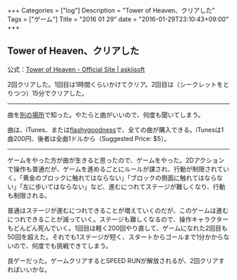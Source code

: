 +++
Categories = ["log"]
Description = "Tower of Heaven、クリアした"
Tags = ["ゲーム"]
Title = "2016 01 29"
date = "2016-01-29T23:10:43+09:00"
+++

## Tower of Heaven、クリアした
公式：[Tower of Heaven - Official Site | askiisoft](http://askiisoft.com/games/tower-of-heaven/)

2回クリアした。1回目は1時間くらいかけてクリア。2回目は（シークレットをとりつつ）15分でクリアした。

----

曲を[別の場所](http://dic.nicovideo.jp/a/tower%20of%20heaven)で知った。やたらと曲がいいので、何度も聞いてしまう。

曲は、iTunes、または[flashygoodness](http://store.flashygoodness.com/album/tower-of-heaven-original-soundtrack)で、全ての曲が購入できる。iTunesは1曲200円、後者は全曲1ドルから（Suggested Price: $5）。

---

ゲームをやった方が曲が生きると思ったので、ゲームをやった。2Dアクションで操作も普通だが、ゲームを進めるごとにルールが課され、行動が制限されていく。「黄金のブロックに触れてはならない」「ブロックの側面に触れてはならない」「左に歩いてはならない」など、進むにつれてステージが難しくなり、行動も制限される。

普通はステージが進むにつれできることが増えていくのだが、このゲームは進むにつれできることが減っていく。ステージも難しくなるので、操作キャラクターもどんどん死んでいく。1回目は軽く200回やり直して、ゲームになれた2回目も50回を超えた。それでも1ステージが短く、スタートからゴールまで1分かからないので、何度でも挑戦できてしまう。

良ゲーだった。ゲームクリアするとSPEED RUNが解放されるが、2回クリアすればいいかな。